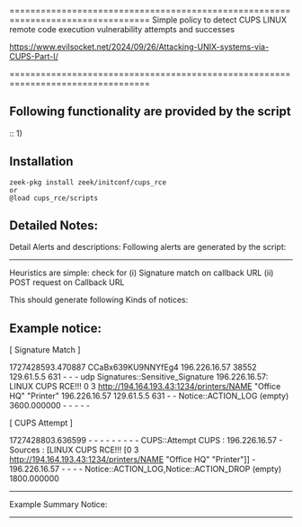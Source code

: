 =================================================================================
Simple policy to detect CUPS LINUX remote code execution vulnerability attempts and successes

https://www.evilsocket.net/2024/09/26/Attacking-UNIX-systems-via-CUPS-Part-I/

=================================================================================

Following functionality are provided by the script
--------------------------------------------------
::
        1)

Installation
------------
	zeek-pkg install zeek/initconf/cups_rce
	or
	@load cups_rce/scripts


Detailed Notes:
---------------

Detail Alerts and descriptions: Following alerts are generated by the script:
******************************************************************************

Heuristics are simple: check for  (i) Signature match on callback URL  (ii) POST request on Callback URL

This should generate following Kinds of notices:


Example notice:
------------

[ Signature Match ]

1727428593.470887       CCaBx639KU9NNYfEg4      196.226.16.57   38552   129.61.5.5      631     -       -       -       udp     Signatures::Sensitive_Signature 196.226.16.57: LINUX CUPS RCE!!!        0 3 http://194.164.193.43:1234/printers/NAME "Office HQ" "Printer"     196.226.16.57   129.61.5.5      631     -       -       Notice::ACTION_LOG      (empty) 3600.000000     -       -       -       -       -


[ CUPS Attempt ]

1727428803.636599       -       -       -       -       -       -       -       -       -       CUPS::Attempt   CUPS : 196.226.16.57 - Sources : [LINUX CUPS RCE!!! [0 3 http://194.164.193.43:1234/printers/NAME "Office HQ" "Printer"]]      -       196.226.16.57   -       -       -       -       Notice::ACTION_LOG,Notice::ACTION_DROP  (empty) 1800.000000

-------------


Example Summary Notice:
***************************



